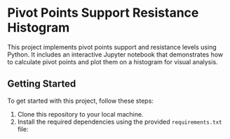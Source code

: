 # Pivot Points Support Resistance Histogram

This project implements pivot points support and resistance levels using Python. It includes an interactive Jupyter notebook that demonstrates how to calculate pivot points and plot them on a histogram for visual analysis.

## Getting Started

To get started with this project, follow these steps:

1. Clone this repository to your local machine.
2. Install the required dependencies using the provided `requirements.txt` file:

